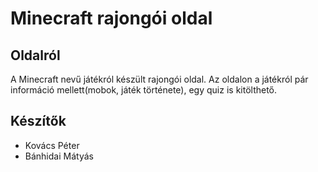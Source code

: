 # Minecraft rajongói oldal
## Oldalról
A Minecraft nevű játékról készült rajongói oldal. Az oldalon a játékról pár információ mellett(mobok, játék története), egy quiz is kitölthető.
## Készítők
- Kovács Péter
- Bánhidai Mátyás